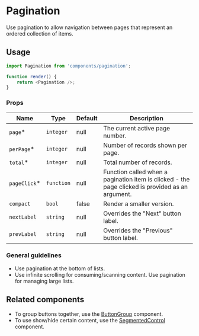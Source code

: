 # Pagination

Use pagination to allow navigation between pages that represent an ordered collection of items.

## Usage

```js
import Pagination from 'components/pagination';

function render() {
	return <Pagination />;
}
```

### Props

| Name          | Type       | Default | Description                                                                                      |
| ------------- | ---------- | ------- | ------------------------------------------------------------------------------------------------ |
| `page`\*      | `integer`  | null    | The current active page number.                                                                  |
| `perPage`\*   | `integer`  | null    | Number of records shown per page.                                                                |
| `total`\*     | `integer`  | null    | Total number of records.                                                                         |
| `pageClick`\* | `function` | null    | Function called when a pagination item is clicked - the page clicked is provided as an argument. |
| `compact`     | `bool`     | false   | Render a smaller version.                                                                        |
| `nextLabel`   | `string`   | null    | Overrides the "Next" button label.                                                               |
| `prevLabel`   | `string`   | null    | Overrides the "Previous" button label.                                                           |

### General guidelines

- Use pagination at the bottom of lists.
- Use infinite scrolling for consuming/scanning content. Use pagination for managing large lists.

## Related components

- To group buttons together, use the [ButtonGroup](./button-group) component.
- To use show/hide certain content, use the [SegmentedControl](./segmented-control) component.
